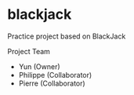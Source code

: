 # blackjack
Practice project based on BlackJack

Project Team
* Yun (Owner)
* Philippe (Collaborator)
* Pierre (Collaborator)
